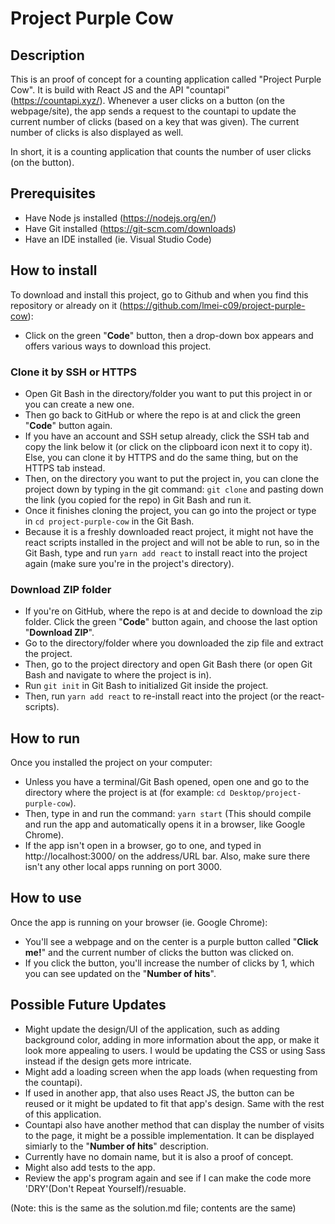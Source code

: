 # Project Purple Cow

## Description
This is an proof of concept for a counting application called "Project Purple Cow". It is build with React JS and the API "countapi" (https://countapi.xyz/). Whenever a user clicks on a button (on the webpage/site), the app sends a request to the countapi to update the current number of clicks (based on a key that was given). The current number of clicks is also displayed as well.

In short, it is a counting application that counts the number of user clicks (on the button).

## Prerequisites
- Have Node js installed (https://nodejs.org/en/)
- Have Git installed (https://git-scm.com/downloads)
- Have an IDE installed (ie. Visual Studio Code)

## How to install
To download and install this project, go to Github and when you find this repository or already on it (https://github.com/lmei-c09/project-purple-cow):
- Click on the green "**Code**" button, then a drop-down box appears and offers various ways to download this project.

### Clone it by SSH or HTTPS
- Open Git Bash in the directory/folder you want to put this project in or you can create a new one.
- Then go back to GitHub or where the repo is at and click the green "**Code**" button again.
- If you have an account and SSH setup already, click the SSH tab and copy the link below it (or click on the clipboard icon next it to copy it). Else, you can clone it by HTTPS and do the same thing, but on the HTTPS tab instead.
- Then, on the directory you want to put the project in, you can clone the project down by typing in the git command: `git clone` and pasting down the link (you copied for the repo) in Git Bash and run it.
- Once it finishes cloning the project, you can go into the project or type in `cd project-purple-cow` in the Git Bash.
- Because it is a freshly downloaded react project, it might not have the react scripts installed in the project and will not be able to run, so in the Git Bash, type and run `yarn add react` to install react into the project again (make sure you're in the project's directory).

### Download ZIP folder
- If you're on GitHub, where the repo is at and decide to download the zip folder. Click the green "**Code**" button again, and choose the last option "**Download ZIP**".
- Go to the directory/folder where you downloaded the zip file and extract the project.
- Then, go to the project directory and open Git Bash there (or open Git Bash and navigate to where the project is in).
- Run `git init` in Git Bash to initialized Git inside the project. 
- Then, run `yarn add react` to re-install react into the project (or the react-scripts).

## How to run
Once you installed the project on your computer:
- Unless you have a terminal/Git Bash opened, open one and go to the directory where the project is at (for example: `cd Desktop/project-purple-cow`). 
- Then, type in and run the command: `yarn start` (This should compile and run the app and automatically opens it in a browser, like Google Chrome). 
- If the app isn't open in a browser, go to one, and typed in http://localhost:3000/ on the address/URL bar. Also, make sure there isn't any other local apps running on port 3000.

## How to use
Once the app is running on your browser (ie. Google Chrome):
- You'll see a webpage and on the center is a purple button called "**Click me!**" and the current number of clicks the button was clicked on. 
- If you click the button, you'll increase the number of clicks by 1, which you can see updated on the "**Number of hits**".

## Possible Future Updates
- Might update the design/UI of the application, such as adding background color, adding in more information about the app, or make it look more appealing to users. I would be updating the CSS or using Sass instead if the design gets more intricate.
- Might add a loading screen when the app loads (when requesting from the countapi).
- If used in another app, that also uses React JS, the button can be reused or it might be updated to fit that app's design. Same with the rest of this application.
- Countapi also have another method that can display the number of visits to the page, it might be a possible implementation. It can be displayed simiarly to the "**Number of hits**" description.
- Currently have no domain name, but it is also a proof of concept.
- Might also add tests to the app.
- Review the app's program again and see if I can make the code more 'DRY'(Don't Repeat Yourself)/resuable.

(Note: this is the same as the solution.md file; contents are the same)
